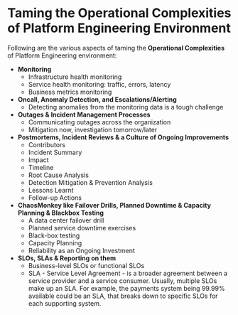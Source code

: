 # Taming the Operational Complexities of Platform Engineering Environment
Following are the various aspects of taming the **Operational Complexities** of Platform Engineering environment:
- **Monitoring**
  - Infrastructure health monitoring
  - Service health monitoring: traffic, errors, latency
  - Business metrics monitoring
- **Oncall, Anomaly Detection, and Escalations/Alerting**
  - Detecting anomalies from the monitoring data is a tough challenge
- **Outages & Incident Management Processes**
  - Communicating outages across the organization
  - Mitigation now, investigation tomorrow/later
- **Postmortems, Incident Reviews & a Culture of Ongoing Improvements**
  - Contributors
  - Incident Summary
  - Impact
  - Timeline
  - Root Cause Analysis
  - Detection Mitigation & Prevention Analysis
  - Lessons Learnt
  - Follow-up Actions
- **ChaosMonkey like Failover Drills, Planned Downtime & Capacity Planning & Blackbox Testing**
  - A data center failover drill
  - Planned service downtime exercises
  - Black-box testing
  - Capacity Planning
  - Reliability as an Ongoing Investment
- **SLOs, SLAs & Reporting on them**
  - Business-level SLOs or functional SLOs
  - SLA - Service Level Agreement - is a broader agreement between a service provider and a service consumer. Usually, multiple SLOs make up an SLA. For example, the payments system being 99.99% available could be an SLA, that breaks down to specific SLOs for each supporting system.
